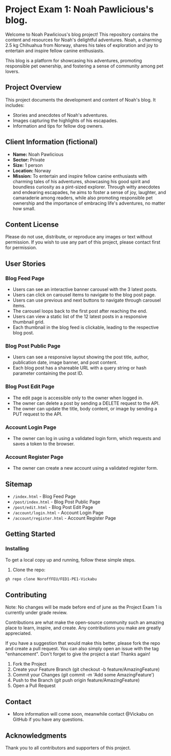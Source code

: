 # Project Exam 1: Noah Pawlicious's blog. 

Welcome to Noah Pawlicious's blog project! 
This repository contains the content and resources for Noah's delightful adventures. 
Noah, a charming 2.5 kg Chihuahua from Norway, shares his tales of exploration and joy to entertain and inspire fellow canine enthusiasts.

This blog is a platform for showcasing his adventures, promoting responsible pet ownership, and fostering a sense of community among pet lovers.

## Project Overview

This project documents the development and content of Noah's blog. It includes:
- Stories and anecdotes of Noah's adventures.
- Images capturing the highlights of his escapades.
- Information and tips for fellow dog owners.

## Client Information (fictional)

- **Name:** Noah Pawlicious
- **Sector:** Private
- **Size:** 1 person
- **Location:** Norway
- **Mission:** To entertain and inspire fellow canine enthusiasts with charming tales of his adventures, showcasing his good spirit and boundless curiosity as a pint-sized explorer. Through witty anecdotes and endearing escapades, he aims to foster a sense of joy, laughter, and camaraderie among readers, while also promoting responsible pet ownership and the importance of embracing life's adventures, no matter how small.

## Content License

Please do not use, distribute, or reproduce any images or text without permission. If you wish to use any part of this project, please contact first for permission.


## User Stories

### Blog Feed Page

- Users can see an interactive banner carousel with the 3 latest posts.
- Users can click on carousel items to navigate to the blog post page.
- Users can use previous and next buttons to navigate through carousel items.
- The carousel loops back to the first post after reaching the end.
- Users can view a static list of the 12 latest posts in a responsive thumbnail grid.
- Each thumbnail in the blog feed is clickable, leading to the respective blog post.

### Blog Post Public Page

- Users can see a responsive layout showing the post title, author, publication date, image banner, and post content.
- Each blog post has a shareable URL with a query string or hash parameter containing the post ID.

### Blog Post Edit Page

- The edit page is accessible only to the owner when logged in.
- The owner can delete a post by sending a DELETE request to the API.
- The owner can update the title, body content, or image by sending a PUT request to the API.

### Account Login Page

- The owner can log in using a validated login form, which requests and saves a token to the browser.

### Account Register Page

- The owner can create a new account using a validated register form.

## Sitemap

- `/index.html` - Blog Feed Page
- `/post/index.html` - Blog Post Public Page
- `/post/edit.html` - Blog Post Edit Page
- `/account/login.html` - Account Login Page
- `/account/register.html` - Account Register Page

## Getting Started

### Installing

To get a local copy up and running, follow these simple steps.

1. Clone the repo:

```bash
gh repo clone NoroffFEU/FED1-PE1-Vickabu
```


## Contributing
Note: No changes will be made before end of june as the Project Exam 1 is currently under grade review. 

Contributions are what make the open-source community such an amazing place to learn, inspire, and create. Any contributions you make are greatly appreciated.

If you have a suggestion that would make this better, please fork the repo and create a pull request. You can also simply open an issue with the tag "enhancement". Don't forget to give the project a star! Thanks again!

1. Fork the Project
2. Create your Feature Branch (git checkout -b feature/AmazingFeature)
3. Commit your Changes (git commit -m 'Add some AmazingFeature')
4. Push to the Branch (git push origin feature/AmazingFeature)
5. Open a Pull Request

## Contact

- More information will come soon, meanwhile contact @Vickabu on GitHub if you have any questions. 

## Acknowledgments

Thank you to all contributors and supporters of this project.

